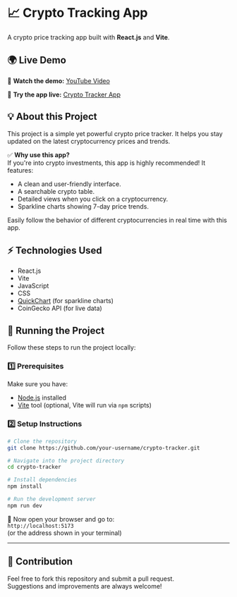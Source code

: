 # 📈 Crypto Tracking App

A crypto price tracking app built with **React.js** and **Vite**.


## 🌍 Live Demo

📸 **Watch the demo:** [YouTube Video](https://youtu.be/jQaXR1BmF6Q?si=y2n63S4ry827Balf)  

🚀 **Try the app live:** [Crypto Tracker App](https://price-trackerrr.netlify.app/)

## 💡 About this Project

This project is a simple yet powerful crypto price tracker. It helps you stay updated on the latest cryptocurrency prices and trends.

✅ **Why use this app?**  
If you're into crypto investments, this app is highly recommended! It features:
- A clean and user-friendly interface.
- A searchable crypto table.
- Detailed views when you click on a cryptocurrency.
- Sparkline charts showing 7-day price trends.

Easily follow the behavior of different cryptocurrencies in real time with this app.

## ⚡ Technologies Used

- React.js
- Vite
- JavaScript
- CSS
- [QuickChart](https://quickchart.io/) (for sparkline charts)
- CoinGecko API (for live data)

## 🚦 Running the Project

Follow these steps to run the project locally:

### 1️⃣ Prerequisites
Make sure you have:
- [Node.js](https://nodejs.org/) installed
- [Vite](https://vitejs.dev/guide/) tool (optional, Vite will run via `npm` scripts)

### 2️⃣ Setup Instructions

```bash
# Clone the repository
git clone https://github.com/your-username/crypto-tracker.git

# Navigate into the project directory
cd crypto-tracker

# Install dependencies
npm install

# Run the development server
npm run dev


```
📍 Now open your browser and go to:  
`http://localhost:5173`  
(or the address shown in your terminal)


---


## 🙌 Contribution

Feel free to fork this repository and submit a pull request.  
Suggestions and improvements are always welcome!
